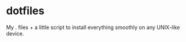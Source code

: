 dotfiles
========

My . files + a little script to install everything smoothly on any UNIX-like device.